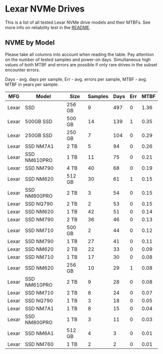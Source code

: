 Lexar NVMe Drives
=================

This is a list of all tested Lexar NVMe drive models and their MTBFs. See more
info on reliability test in the [README](https://github.com/linuxhw/SMART).

NVME by Model
------------

Please take all columns into account when reading the table. Pay attention on the
number of tested samples and power-on days. Simultaneous high values of both MTBF
and errors are possible if only rare drives in the subset encounter errors.

Days - avg. days per sample,
Err  - avg. errors per sample,
MTBF - avg. MTBF in years per sample.

| MFG       | Model              | Size   | Samples | Days  | Err   | MTBF |
|-----------|--------------------|--------|---------|-------|-------|------|
| Lexar     | SSD                | 256 GB | 9       | 497   | 0     | 1.36   |
| Lexar     | 500GB SSD          | 500 GB | 14      | 139   | 1     | 0.35   |
| Lexar     | 250GB SSD          | 250 GB | 7       | 104   | 0     | 0.29   |
| Lexar     | SSD NM7A1          | 2 TB   | 5       | 94    | 0     | 0.26   |
| Lexar     | SSD NM610PRO       | 1 TB   | 11      | 75    | 0     | 0.21   |
| Lexar     | SSD NM790          | 4 TB   | 40      | 68    | 0     | 0.19   |
| Lexar     | SSD NM620          | 512 GB | 30      | 61    | 1     | 0.15   |
| Lexar     | SSD NM800PRO       | 2 TB   | 3       | 54    | 0     | 0.15   |
| Lexar     | SSD NQ790          | 2 TB   | 2       | 53    | 0     | 0.15   |
| Lexar     | SSD NM620          | 1 TB   | 42      | 51    | 0     | 0.14   |
| Lexar     | SSD NM790          | 2 TB   | 36      | 46    | 0     | 0.13   |
| Lexar     | SSD NM710          | 500 GB | 2       | 44    | 0     | 0.12   |
| Lexar     | SSD NM790          | 1 TB   | 27      | 41    | 0     | 0.11   |
| Lexar     | SSD NM620          | 2 TB   | 22      | 33    | 0     | 0.09   |
| Lexar     | SSD NM710          | 1 TB   | 17      | 30    | 0     | 0.08   |
| Lexar     | SSD NM620          | 256 GB | 10      | 29    | 1     | 0.08   |
| Lexar     | SSD NM610PRO       | 2 TB   | 9       | 28    | 0     | 0.08   |
| Lexar     | SSD NM710          | 2 TB   | 8       | 24    | 0     | 0.07   |
| Lexar     | SSD NQ790          | 1 TB   | 3       | 18    | 0     | 0.05   |
| Lexar     | SSD NM7A1          | 1 TB   | 8       | 15    | 0     | 0.04   |
| Lexar     | SSD NM800PRO       | 1 TB   | 3       | 11    | 0     | 0.03   |
| Lexar     | SSD NM6A1          | 512 GB | 4       | 3     | 0     | 0.01   |
| Lexar     | SSD NM760          | 1 TB   | 2       | 2     | 0     | 0.01   |
